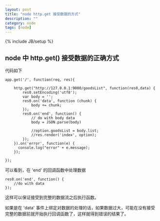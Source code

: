 ```yaml
---
layout: post
title: "node http.get 接受数据的方式"
description: ""
category: node
tags: [node]
---
```

{% include JB/setup %}

## node 中 http.get() 接受数据的正确方式

代码如下

	app.get('/', function(req, res){
		
		http.get("http://127.0.0.1:9000/goodsList", function(res0,data) {
			res0.setEncoding('utf8');
			var body = '';
			res0.on('data', function (chunk) {
				body += chunk;
			});
			res0.on('end', function() {
				// do with body data
				body = JSON.parse(body)
				
			    //option.goodsList = body.list;
			    //res.render('index', option);
			});
		}).on('error', function(e) {
		  console.log("error" + e.message);
		});
		
	});

可以看到，在 'end' 的回调函数中处理数据

	res0.on('end', function() {
		//do with data
	});

这样可以保证接受到完整的数据流之后执行函数。

如果是在 'data' 事件上绑定对数据的处理的话，如果数据过大，可能在没有接受完整的数据前就开始执行回调函数了，这样就得到错误的结果了。


